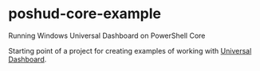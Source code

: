 # poshud-core-example
Running Windows Universal Dashboard on PowerShell Core

Starting point of a project for creating examples of working with [Universal Dashboard](https://github.com/ironmansoftware/universal-dashboard).  
